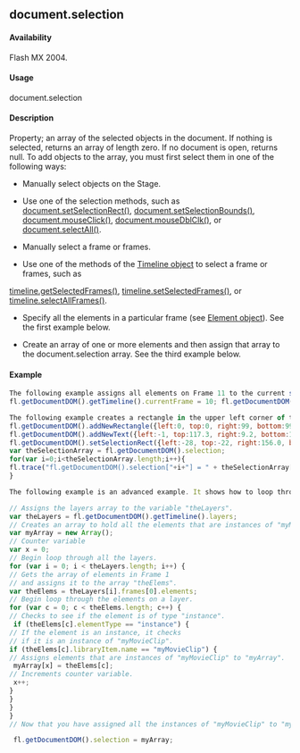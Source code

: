 ## document.selection

#### Availability

Flash MX 2004.

#### Usage

document.selection

#### Description

Property; an array of the selected objects in the document. If nothing is selected, returns an array of length zero. If no document is open, returns null.
To add objects to the array, you must first select them in one of the following ways:

-   Manually select objects on the Stage.

-   Use one of the selection methods, such as [document.setSelectionRect()](../Document_object/docu9689.md), [document.setSelectionBounds()](../Document_object/docu9658.md), [document.mouseClick()](../Document_object/docum130.md), [document.mouseDblClk()](../Document_object/docum140.md), or [document.selectAll()](../Document_object/docum420.md).

-   Manually select a frame or frames.

-   Use one of the methods of the [Timeline object](../Timeline_object/timeline_summary.md) to select a frame or frames, such as

[timeline.getSelectedFrames()](../Timeline_object/timeli25.md), [timeline.setSelectedFrames()](../Timeline_object/timeli46.md), or [timeline.selectAllFrames()](../Timeline_object/timeli42.md).

-   Specify all the elements in a particular frame (see [Element object](../Element_object/element_summary.md)). See the first example below.

-   Create an array of one or more elements and then assign that array to the document.selection array. See the third example below.

#### Example

```javascript
The following example assigns all elements on Frame 11 to the current selection (remember that index values are different from frame number values):
fl.getDocumentDOM().getTimeline().currentFrame = 10; fl.getDocumentDOM().selection = fl.getDocumentDOM().getTimeline().layers[0].frames[10].elements;

The following example creates a rectangle in the upper left corner of the Stage and a text string underneath the rectangle. Then it selects both objects using [document.setSelectionRect()](../Document_object/docu9689.md) and adds them to the document.selection array. Finally, it displays the contents of document.selection in the Output panel.
fl.getDocumentDOM().addNewRectangle({left:0, top:0, right:99, bottom:99}, 0); 
fl.getDocumentDOM().addNewText({left:-1, top:117.3, right:9.2, bottom:134.6}); fl.getDocumentDOM().setTextString('Hello World'); 
fl.getDocumentDOM().setSelectionRect({left:-28, top:-22, right:156.0, bottom:163});
var theSelectionArray = fl.getDocumentDOM().selection; 
for(var i=0;i<theSelectionArray.length;i++){
fl.trace("fl.getDocumentDOM().selection["+i+"] = " + theSelectionArray[i]);
}

The following example is an advanced example. It shows how to loop through the layer array and elements array to locate instances of a particular symbol and select them. You could extend this example to include loops for multiple frames or scenes. This example assigns all instances of the movie clip myMovieClip in the first frame to the current selection:

// Assigns the layers array to the variable "theLayers". 
var theLayers = fl.getDocumentDOM().getTimeline().layers;
// Creates an array to hold all the elements that are instances of "myMovieClip". 
var myArray = new Array();
// Counter variable 
var x = 0;
// Begin loop through all the layers.
for (var i = 0; i < theLayers.length; i++) {
// Gets the array of elements in Frame 1
// and assigns it to the array "theElems".
var theElems = theLayers[i].frames[0].elements;
// Begin loop through the elements on a layer. 
for (var c = 0; c < theElems.length; c++) {
// Checks to see if the element is of type "instance".
 if (theElems[c].elementType == "instance") {
// If the element is an instance, it checks
// if it is an instance of "myMovieClip".
if (theElems[c].libraryItem.name == "myMovieClip") {
// Assigns elements that are instances of "myMovieClip" to "myArray".
 myArray[x] = theElems[c];
// Increments counter variable.
 x++;
}
}
}
}
// Now that you have assigned all the instances of "myMovieClip" to "myArray", you then set the document.selection array equal to myArray. This selects the objects on the Stage.

 fl.getDocumentDOM().selection = myArray;

```